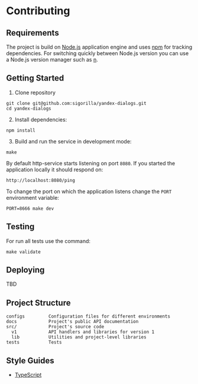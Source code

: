# Contributing

## Requirements

The project is build on [Node.js](http://nodejs.org/) application engine and uses [npm](http://npmjs.org) for tracking dependencies.
For switching quickly between Node.js version you can use a Node.js version manager such as [n](https://github.com/tj/n).

## Getting Started

1. Clone repository

  ```
  git clone git@github.com:sigorilla/yandex-dialogs.git
  cd yandex-dialogs
  ```

2. Install dependencies:

  ```
  npm install
  ```

3. Build and run the service in development mode:

  ```
  make
  ```

By default http-service starts listening on port `8080`. If you started the application locally it should respond on:
```
http://localhost:8080/ping
```

To change the port on which the application listens change the `PORT` environment variable:

```
PORT=8666 make dev
```

## Testing

For run all tests use the command:

```
make validate
```

## Deploying

TBD

## Project Structure

```
configs         Configuration files for different environments
docs            Project's public API documentation
src/            Project's source code
  v1            API handlers and libraries for version 1
  lib           Utilities and project-level libraries
tests           Tests
```

## Style Guides

* [TypeScript](https://github.com/ymaps/codestyle)
